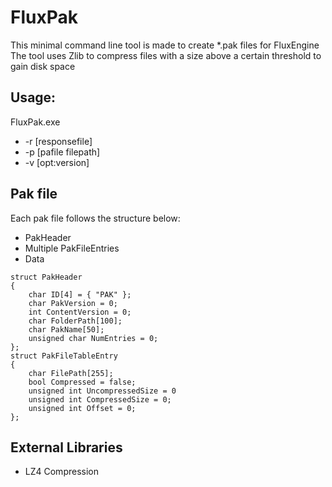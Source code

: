 # FluxPak

This minimal command line tool is made to create *.pak files for FluxEngine
The tool uses Zlib to compress files with a size above a certain threshold to gain disk space

## Usage:
FluxPak.exe
* -r [responsefile]
* -p [pafile filepath]
* -v [opt:version]

## Pak file

Each pak file follows the structure below:
* PakHeader
* Multiple PakFileEntries
* Data

~~~~
struct PakHeader
{
	char ID[4] = { "PAK" };
	char PakVersion = 0;
	int ContentVersion = 0;
	char FolderPath[100];
	char PakName[50];
	unsigned char NumEntries = 0;
};
struct PakFileTableEntry
{
	char FilePath[255];
	bool Compressed = false;
	unsigned int UncompressedSize = 0
	unsigned int CompressedSize = 0;
	unsigned int Offset = 0;
};
~~~~

## External Libraries
* LZ4 Compression
